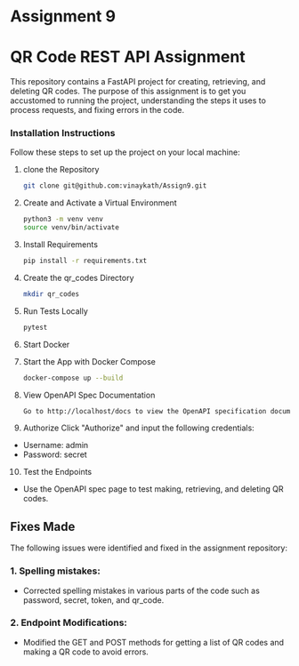 # Assignment 9
# QR Code REST API Assignment

This repository contains a FastAPI project for creating, retrieving, and deleting QR codes. The purpose of this assignment is to get you accustomed to running the project, understanding the steps it uses to process requests, and fixing errors in the code.

### Installation Instructions
Follow these steps to set up the project on your local machine:

1. clone the Repository
    ```sh
    git clone git@github.com:vinaykath/Assign9.git
    ```
2. Create and Activate a Virtual Environment
    ```sh
    python3 -m venv venv
    source venv/bin/activate
    ```
3. Install Requirements
    ```sh
    pip install -r requirements.txt
    ```
4. Create the qr_codes Directory
    ```sh
    mkdir qr_codes
    ```
5. Run Tests Locally
    ```sh
    pytest
    ```
6. Start Docker

7. Start the App with Docker Compose
    ```sh
    docker-compose up --build
    ```
8. View OpenAPI Spec Documentation
    ```sh
    Go to http://localhost/docs to view the OpenAPI specification documentation.
    ```
9. Authorize Click "Authorize" and input the following credentials:
- Username: admin
- Password: secret

10. Test the Endpoints
- Use the OpenAPI spec page to test making, retrieving, and deleting QR codes.

## Fixes Made
The following issues were identified and fixed in the assignment repository:

### 1. Spelling mistakes:
- Corrected spelling mistakes in various parts of the code such as password, secret, token, and qr_code.

### 2. Endpoint Modifications:
- Modified the GET and POST methods for getting a list of QR codes and making a QR code to avoid errors.

